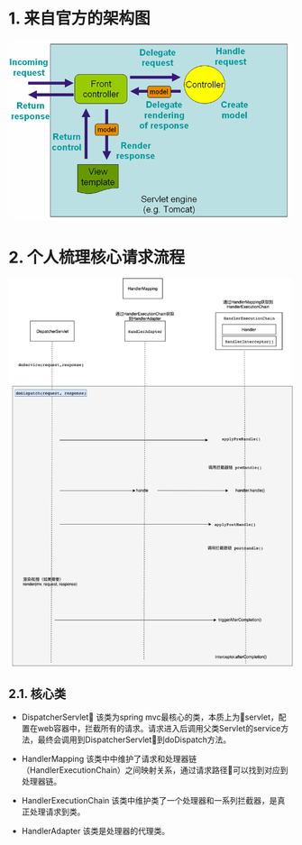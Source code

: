 # 1. 来自官方的架构图
![官方架构图](../../picture/spring-mvc-architecure.png)

# 2. 个人梳理核心请求流程
![请求流程](../../picture/springmvc-workflow.png)

## 2.1. 核心类
* DispatcherServlet
该类为spring mvc最核心的类，本质上为servlet，配置在web容器中，拦截所有的请求。请求进入后调用父类Servlet的service方法，最终会调用到DispatcherServlet到doDispatch方法。

* HandlerMapping
该类中中维护了请求和处理器链（HandlerExecutionChain）之间映射关系，通过请求路径可以找到对应到处理器链。

* HandlerExecutionChain
该类中维护类了一个处理器和一系列拦截器，是真正处理请求到类。

* HandlerAdapter
该类是处理器的代理类。

